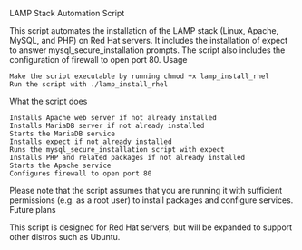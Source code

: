 LAMP Stack Automation Script

This script automates the installation of the LAMP stack (Linux, Apache, MySQL, and PHP) on Red Hat servers. It includes the installation of expect to answer mysql_secure_installation prompts. The script also includes the configuration of firewall to open port 80.
Usage

    Make the script executable by running chmod +x lamp_install_rhel
    Run the script with ./lamp_install_rhel

What the script does

    Installs Apache web server if not already installed
    Installs MariaDB server if not already installed
    Starts the MariaDB service
    Installs expect if not already installed
    Runs the mysql_secure_installation script with expect
    Installs PHP and related packages if not already installed
    Starts the Apache service
    Configures firewall to open port 80

Please note that the script assumes that you are running it with sufficient permissions (e.g. as a root user) to install packages and configure services.
Future plans

This script is designed for Red Hat servers, but will be expanded to support other distros such as Ubuntu.
